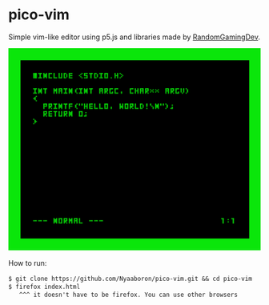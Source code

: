 # pico-vim
Simple vim-like editor using p5.js and libraries made by [RandomGamingDev](https://github.com/RandomGamingDev/).

![pico-vim showcase image](image.png)

How to run:
```
$ git clone https://github.com/Nyaaboron/pico-vim.git && cd pico-vim
$ firefox index.html
   ^^^ it doesn't have to be firefox. You can use other browsers
```
